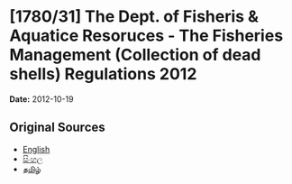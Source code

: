 # [1780/31] The Dept. of Fisheris & Aquatice Resoruces - The Fisheries Management (Collection of dead shells) Regulations 2012

**Date:** 2012-10-19

## Original Sources

- [English](https://documents.gov.lk/view/extra-gazettes/2012/10/1780-31_E.pdf)
- [සිංහල](https://documents.gov.lk/view/extra-gazettes/2012/10/1780-31_S.pdf)
- [தமிழ்](https://documents.gov.lk/view/extra-gazettes/2012/10/1780-31_T.pdf)
